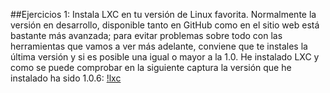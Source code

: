 ##Ejercicios 1: Instala LXC en tu versión de Linux favorita. Normalmente la versión en desarrollo, disponible tanto en GitHub como en el sitio web está bastante más avanzada; para evitar problemas sobre todo con las herramientas que vamos a ver más adelante, conviene que te instales la última versión y si es posible una igual o mayor a la 1.0.
He instalado LXC y como se puede comprobar en la siguiente captura la versión que he instalado ha sido 1.0.6:
[!lxc](http://i1042.photobucket.com/albums/b422/Pedro_Gazquez_Navarrete/Captura%20de%20pantalla%20de%202015-11-27%20104136_zpskoyc7qst.png)



